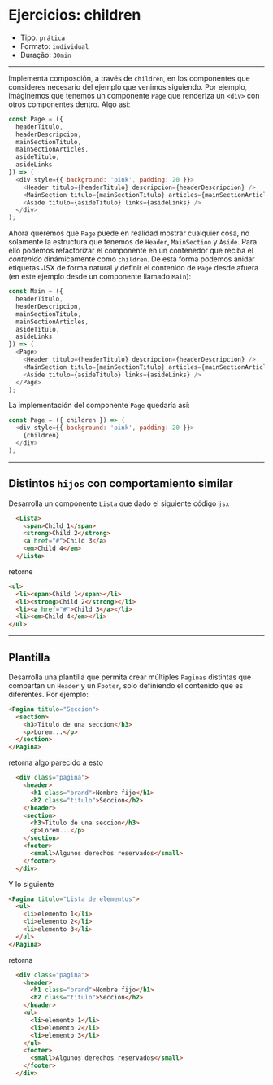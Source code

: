 # Ejercicios: children

* Tipo: `prática`
* Formato: `individual`
* Duração: `30min`

***

Implementa composción, a través de `children`, en los componentes que consideres
necesario del ejemplo que venimos siguiendo. Por ejemplo, imáginemos que tenemos
un componente `Page` que renderiza un `<div>` con otros componentes dentro. Algo
así:

```js
const Page = ({
  headerTitulo,
  headerDescripcion,
  mainSectionTitulo,
  mainSectionArticles,
  asideTitulo,
  asideLinks
}) => (
  <div style={{ background: 'pink', padding: 20 }}>
    <Header titulo={headerTitulo} descripcion={headerDescripcion} />
    <MainSection titulo={mainSectionTitulo} articles={mainSectionArticles} />
    <Aside titulo={asideTitulo} links={asideLinks} />
  </div>
);
```

Ahora queremos que `Page` puede en realidad mostrar cualquier cosa, no solamente
la estructura que tenemos de `Header`, `MainSection` y `Aside`. Para ello
podemos refactorizar el componente en un contenedor que reciba el _contenido_
dinámicamente como `children`. De esta forma podemos anidar etiquetas JSX de
forma natural y definir el contenido de `Page` desde afuera (en este ejemplo
desde un componente llamado `Main`):

```js
const Main = ({
  headerTitulo,
  headerDescripcion,
  mainSectionTitulo,
  mainSectionArticles,
  asideTitulo,
  asideLinks
}) => (
  <Page>
    <Header titulo={headerTitulo} descripcion={headerDescripcion} />
    <MainSection titulo={mainSectionTitulo} articles={mainSectionArticles} />
    <Aside titulo={asideTitulo} links={asideLinks} />
  </Page>
);
```

La implementación del componente `Page` quedaría así:

```js
const Page = ({ children }) => (
  <div style={{ background: 'pink', padding: 20 }}>
    {children}
  </div>
);
```

***

## Distintos `hijos` con comportamiento similar

Desarrolla un componente `Lista` que dado el siguiente código `jsx`

```html
  <Lista>
    <span>Child 1</span>
    <strong>Child 2</strong>
    <a href="#">Child 3</a>
    <em>Child 4</em>
  </Lista>
```

retorne

```html
<ul>
  <li><span>Child 1</span></li>
  <li><strong>Child 2</strong></li>
  <li><a href="#">Child 3</a></li>
  <li><em>Child 4</em></li>
</ul>
```

***

## Plantilla

Desarrolla una plantilla que permita crear múltiples `Paginas` distintas que
compartan un `Header` y un `Footer`, solo definiendo el contenido que es
diferentes. Por ejemplo:

```html
<Pagina titulo="Seccion">
  <section>
    <h3>Titulo de una seccion</h3>
    <p>Lorem...</p>
  </section>
</Pagina>
```

retorna algo parecido a esto

```html
  <div class="pagina">
    <header>
      <h1 class="brand">Nombre fijo</h1>
      <h2 class="titulo">Seccion</h2>
    </header>
    <section>
      <h3>Titulo de una seccion</h3>
      <p>Lorem...</p>
    </section>
    <footer>
      <small>Algunos derechos reservados</small>
    </footer>
  </div>
```

Y lo siguiente

```html
<Pagina titulo="Lista de elementos">
  <ul>
    <li>elemento 1</li>
    <li>elemento 2</li>
    <li>elemento 3</li>
  </ul>
</Pagina>
```

retorna

```html
  <div class="pagina">
    <header>
      <h1 class="brand">Nombre fijo</h1>
      <h2 class="titulo">Seccion</h2>
    </header>
    <ul>
      <li>elemento 1</li>
      <li>elemento 2</li>
      <li>elemento 3</li>
    </ul>
    <footer>
      <small>Algunos derechos reservados</small>
    </footer>
  </div>
```
